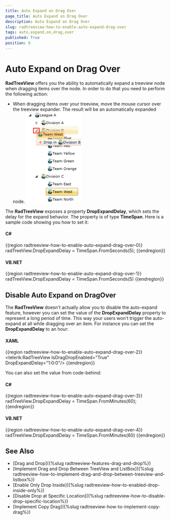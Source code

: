 ```yaml
---
title: Auto Expand on Drag Over
page_title: Auto Expand on Drag Over
description: Auto Expand on Drag Over
slug: radtreeview-how-to-enable-auto-expand-drag-over
tags: auto,expand,on,drag,over
published: True
position: 6
---
```


# Auto Expand on Drag Over

__RadTreeView__ offers you the ability to automatically expand a treeview node when dragging items over the node. In order to do that you need to perform the following action:

* When dragging items over your treeview, move the mouse cursor over the treeview expander. The result will be an automatically expanded node. 
![](images/RadTreeView_HowEnableAutoExpandOnDragOver_010.png)

The __RadTreeView__ exposes a property __DropExpandDelay__, which sets the delay for the expand behavior. The property is of type __TimeSpan__. Here is a sample code showing you how to set it:		

#### __C#__
{{region radtreeview-how-to-enable-auto-expand-drag-over-0}}
	radTreeView.DropExpandDelay = TimeSpan.FromSeconds(5);
{{endregion}}

#### __VB.NET__	
{{region radtreeview-how-to-enable-auto-expand-drag-over-1}}
	radTreeView.DropExpandDelay = TimeSpan.FromSeconds(5)
{{endregion}}

## Disable Auto Expand on DragOver

The __RadTreeView__ doesn't actually allow you to disable the auto-expand feature, however you can set the value of the __DropExpandDelay__ property to represent a long period of time. This way your users won't trigger the auto-expand at all while dragging over an item. For instance you can set the __DropExpandDelay__ to an hour:		

#### __XAML__	
{{region radtreeview-how-to-enable-auto-expand-drag-over-2}}
	<telerik:RadTreeView IsDragDropEnabled="True" DropExpandDelay="1:0:0"/>
{{endregion}}

You can also set the value from code-behind:
	
#### __C#__
{{region radtreeview-how-to-enable-auto-expand-drag-over-3}}
	radTreeView.DropExpandDelay = TimeSpan.FromMinutes(60);		
{{endregion}}

#### __VB.NET__
{{region radtreeview-how-to-enable-auto-expand-drag-over-4}}
	radTreeView.DropExpandDelay = TimeSpan.FromMinutes(60)
{{endregion}}

## See Also
 * [Drag and Drop]({%slug radtreeview-features-drag-and-drop%})
 * [Implement Drag and Drop Between TreeView and ListBox]({%slug radtreeview-how-to-implement-drag-and-drop-between-treeview-and-listbox%})
 * [Enable Only Drop Inside]({%slug radtreeview-how-to-enabled-drop-inside-only%})
 * [Disable Drop at Specific Location]({%slug radtreeview-how-to-disable-drop-specific-location%})
 * [Implement Copy Drag]({%slug radtreeview-how-to-implement-copy-drag%})